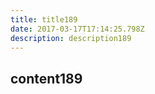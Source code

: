 ```yaml
---
title: title189
date: 2017-03-17T17:14:25.798Z
description: description189
---
```


## content189
  
